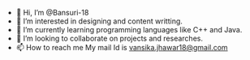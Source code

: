 - 👋 Hi, I’m @Bansuri-18
- 👀 I’m interested in designing and content writting.
- 🌱 I’m currently learning programming languages like C++ and Java.
- 💞️ I’m looking to collaborate on projects and researches.
- 📫 How to reach me My mail Id is vansika.jhawar18@gmail.com

<!---
Bansuri-18/Bansuri-18 is a ✨ special ✨ repository because its `README.md` (this file) appears on your GitHub profile.
You can click the Preview link to take a look at your changes.
--->
